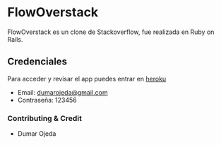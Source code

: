 # FlowOverstack

FlowOverstack es un clone de Stackoverflow, fue realizada en Ruby on Rails.

## Credenciales

Para acceder y revisar el app puedes entrar en [heroku](https://flowoverstackdom.herokuapp.com/)

  * Email: dumarojeda@gmail.com
  * Contraseña: 123456

### Contributing & Credit
  * Dumar Ojeda
